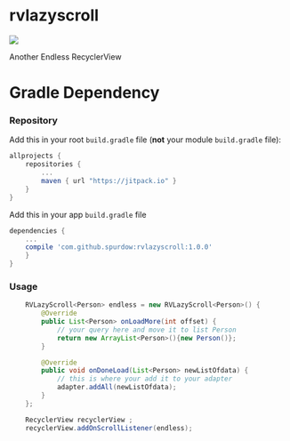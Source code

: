 # rvlazyscroll


[![](https://jitpack.io/v/spurdow/rvlazyscroll.svg)](https://jitpack.io/#spurdow/rvlazyscroll)


Another Endless RecyclerView


# Gradle Dependency

### Repository

Add this in your root `build.gradle` file (**not** your module `build.gradle` file):

```gradle
allprojects {
	repositories {
		...
		maven { url "https://jitpack.io" }
	}
}
```

Add this in your app `build.gradle` file

```gradle
dependencies {
	...
    compile 'com.github.spurdow:rvlazyscroll:1.0.0'
    }
}
```
### Usage

```java
    RVLazyScroll<Person> endless = new RVLazyScroll<Person>() {
        @Override
        public List<Person> onLoadMore(int offset) {
            // your query here and move it to list Person
            return new ArrayList<Person>(){new Person()};
        }

        @Override
        public void onDoneLoad(List<Person> newListOfdata) {
            // this is where your add it to your adapter
            adapter.addAll(newListOfdata);
        }
    };

    RecyclerView recyclerView ;
    recyclerView.addOnScrollListener(endless);

```